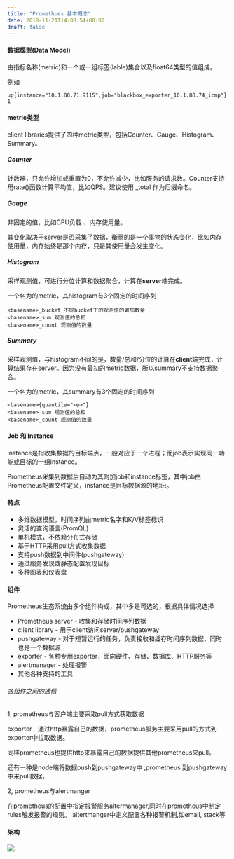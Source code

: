 ```yaml
---
title: "Promethues 基本概念"
date: 2018-11-21T14:08:54+08:00
draft: false
---
```


#### 数据模型(Data Model)

由指标名称(metric)和一个或一组标签(lable)集合以及float64类型的值组成。

例如

```
up{instance="10.1.88.71:9115",job="blackbox_exporter_10.1.88.74_icmp"}	1

```
#### metric类型

client libraries提供了四种metric类型，包括Counter、Gauge、Histogram、Summary。

##### Counter
计数器，只允许增加或重置为0，不允许减少，比如服务的请求数。Counter支持用rate()函数计算平均值，比如QPS。建议使用 _total 作为后缀命名。

##### Gauge
非固定的值，比如CPU负载 、内存使用量。

其变化取决于server是否采集了数据，衡量的是一个事物的状态变化，比如内存使用量，内存始终是那个内存，只是其使用量会发生变化。

##### Histogram

采样观测值，可进行分位计算和数据聚合，计算在<b>server</b>端完成。

一个名为<basename>的metric，其histogram有3个固定的时间序列

```
<basename>_bucket 不同bucket下的观测值的累加数量
<basename>_sum 观测值的总和
<basename>_count 观测值的数量
```

##### Summary

采样观测值，与histogram不同的是，数量/总和/分位的计算在<b>client</b>端完成，计算结果存在server。因为没有最初的metric数据，所以summary不支持数据聚合。

一个名为<basename>的metric，其summary有3个固定的时间序列

```
<basename>{quantile="<φ>"}
<basename>_sum 观测值的总和
<basename>_count 观测值的数量
```

#### Job 和 Instance

instance是指收集数据的目标端点，一般对应于一个进程；而job表示实现同一功能或目标的一组instance。

Prometheus采集到数据后自动为其附加job和instance标签，其中job由Prometheus配置文件定义，instance是目标数据源的地址<host>:<port>。

#### 特点
- 多维数据模型，时间序列由metric名字和K/V标签标识 
- 灵活的查询语言(PromQL)  
- 单机模式，不依赖分布式存储 
- 基于HTTP采用pull方式收集数据 
- 支持push数据到中间件(pushgateway) 
- 通过服务发现或静态配置发现目标 
- 多种图表和仪表盘 

####  组件

Prometheus生态系统由多个组件构成，其中多是可选的，根据具体情况选择

- Prometheus server - 收集和存储时间序列数据
- client library - 用于client访问server/pushgateway
- pushgateway - 对于短暂运行的任务，负责接收和缓存时间序列数据，同时也是一个数据源
- exporter - 各种专用exporter，面向硬件、存储、数据库、HTTP服务等
- alertmanager - 处理报警
- 其他各种支持的工具

###### 各组件之间的通信

1, prometheus与客户端主要采取pull方式获取数据

exporter　通过http暴露自己的数据，prometheus服务主要采用pull的方式到exporter中拉取数据。

同样prometheus也提供http来暴露自己的数据提供其他prometheus来pull。

还有一种是node端将数据push到pushgateway中 ,prometheus 到pushgateway中来pull数据。

2, prometheus与alertmanger

在prometheus的配置中指定报警服务altermanager,同时在prometheus中制定rules触发报警的规则。
altertmanger中定义配置各种报警机制,如email, stack等

#### 架构

![](images/prometheus_architecture.png)




